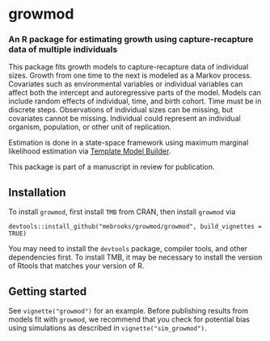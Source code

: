 # growmod
### An R package for estimating growth using capture-recapture data of multiple individuals
This package fits growth models to capture-recapture data of individual sizes. Growth from one time to the next is modeled as a Markov process. Covariates such as environmental variables or individual variables can affect both the intercept and autoregressive parts of the model. Models can include random effects of individual, time, and birth cohort. Time must be in discrete steps. Observations of individual sizes can be missing, but covariates cannot be missing. Individual could represent an individual organism, population, or other unit of replication.

Estimation is done in a state-space framework using maximum marginal likelihood estimation via [Template Model Builder](https://github.com/kaskr/adcomp).

This package is part of a manuscript in review for publication.

## Installation
To install `growmod`, first install `TMB` from CRAN, then install `growmod` via
```
devtools::install_github("mebrooks/growmod/growmod", build_vignettes = TRUE)
```
You may need to install the `devtools` package, compiler tools, and other dependencies first. To install TMB, it may be necessary to install the version of Rtools that matches your version of R.

## Getting started
See `vignette("growmod")` for an example.
Before publishing results from models fit with `growmod`, we recommend that you check for potential bias using simulations as described in `vignette("sim_growmod")`.
